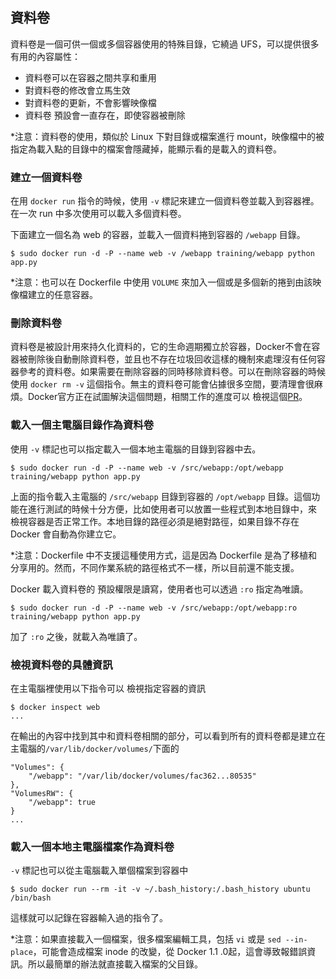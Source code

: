 ## 資料卷
資料卷是一個可供一個或多個容器使用的特殊目錄，它繞過 UFS，可以提供很多有用的內容屬性：
* 資料卷可以在容器之間共享和重用
* 對資料卷的修改會立馬生效
* 對資料卷的更新，不會影響映像檔
* 資料卷 預設會一直存在，即使容器被刪除


*注意：資料卷的使用，類似於 Linux 下對目錄或檔案進行 mount，映像檔中的被指定為載入點的目錄中的檔案會隱藏掉，能顯示看的是載入的資料卷。


### 建立一個資料卷
在用 `docker run` 指令的時候，使用 `-v` 標記來建立一個資料卷並載入到容器裡。在一次 run 中多次使用可以載入多個資料卷。

下面建立一個名為 web 的容器，並載入一個資料捲到容器的 `/webapp` 目錄。
```
$ sudo docker run -d -P --name web -v /webapp training/webapp python app.py
```
*注意：也可以在 Dockerfile 中使用 `VOLUME` 來加入一個或是多個新的捲到由該映像檔建立的任意容器。

### 刪除資料卷
資料卷是被設計用來持久化資料的，它的生命週期獨立於容器，Docker不會在容器被刪除後自動刪除資料卷，並且也不存在垃圾回收這樣的機制來處理沒有任何容器參考的資料卷。如果需要在刪除容器的同時移除資料卷。可以在刪除容器的時候使用 `docker rm -v` 這個指令。無主的資料卷可能會佔據很多空間，要清理會很麻煩。Docker官方正在試圖解決這個問題，相關工作的進度可以 檢視這個[PR](https://github.com/docker/docker/pull/8484)。

### 載入一個主電腦目錄作為資料卷
使用 `-v` 標記也可以指定載入一個本地主電腦的目錄到容器中去。
```
$ sudo docker run -d -P --name web -v /src/webapp:/opt/webapp training/webapp python app.py
```
上面的指令載入主電腦的 `/src/webapp` 目錄到容器的 `/opt/webapp`
目錄。這個功能在進行測試的時候十分方便，比如使用者可以放置一些程式到本地目錄中，來 檢視容器是否正常工作。本地目錄的路徑必須是絕對路徑，如果目錄不存在 Docker 會自動為你建立它。

*注意：Dockerfile 中不支援這種使用方式，這是因為 Dockerfile 是為了移植和分享用的。然而，不同作業系統的路徑格式不一樣，所以目前還不能支援。

Docker 載入資料卷的 預設權限是讀寫，使用者也可以透過 `:ro` 指定為唯讀。
```
$ sudo docker run -d -P --name web -v /src/webapp:/opt/webapp:ro
training/webapp python app.py
```
加了 `:ro` 之後，就載入為唯讀了。

###  檢視資料卷的具體資訊

在主電腦裡使用以下指令可以 檢視指定容器的資訊
```
$ docker inspect web
...
```

在輸出的內容中找到其中和資料卷相關的部分，可以看到所有的資料卷都是建立在主電腦的`/var/lib/docker/volumes/`下面的
```
"Volumes": {
    "/webapp": "/var/lib/docker/volumes/fac362...80535"
},
"VolumesRW": {
    "/webapp": true
}
...
```

### 載入一個本地主電腦檔案作為資料卷
`-v` 標記也可以從主電腦載入單個檔案到容器中
```
$ sudo docker run --rm -it -v ~/.bash_history:/.bash_history ubuntu /bin/bash
```
這樣就可以記錄在容器輸入過的指令了。

*注意：如果直接載入一個檔案，很多檔案編輯工具，包括 `vi` 或是 `sed --in-place`，可能會造成檔案 inode 的改變，從 Docker 1.1
.0起，這會導致報錯誤資訊。所以最簡單的辦法就直接載入檔案的父目錄。
